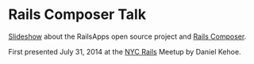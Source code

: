 Rails Composer Talk
================

[Slideshow](http://railsapps.github.io/rails-composer-deck/) about the RailsApps open source project and [Rails Composer](http://railsapps.github.io/rails-composer/).

First presented July 31, 2014 at the [NYC Rails](http://www.meetup.com/nyc-on-rails/events/196878392/) Meetup by Daniel Kehoe.

